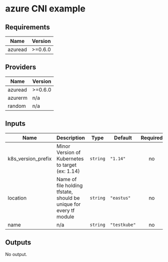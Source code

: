 # azure CNI example

<!-- BEGINNING OF PRE-COMMIT-TERRAFORM DOCS HOOK -->
## Requirements

| Name | Version |
|------|---------|
| azuread | >=0.6.0 |

## Providers

| Name | Version |
|------|---------|
| azuread | >=0.6.0 |
| azurerm | n/a |
| random | n/a |

## Inputs

| Name | Description | Type | Default | Required |
|------|-------------|------|---------|:--------:|
| k8s\_version\_prefix | Minor Version of Kubernetes to target (ex: 1.14) | `string` | `"1.14"` | no |
| location | Name of file holding tfstate, should be unique for every tf module | `string` | `"eastus"` | no |
| name | n/a | `string` | `"testkube"` | no |

## Outputs

No output.

<!-- END OF PRE-COMMIT-TERRAFORM DOCS HOOK -->

